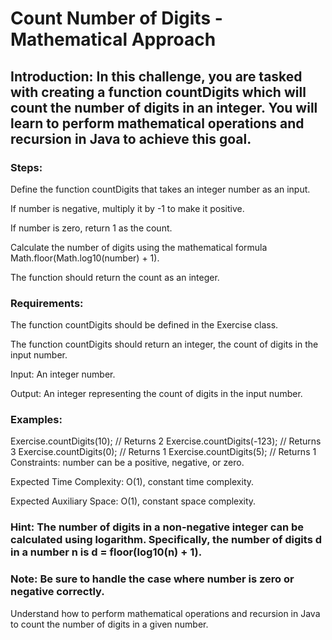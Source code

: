 # Count Number of Digits - Mathematical Approach
## Introduction: In this challenge, you are tasked with creating a function countDigits which will count the number of digits in an integer. You will learn to perform mathematical operations and recursion in Java to achieve this goal.

### Steps:

Define the function countDigits that takes an integer number as an input.

If number is negative, multiply it by -1 to make it positive.

If number is zero, return 1 as the count.

Calculate the number of digits using the mathematical formula Math.floor(Math.log10(number) + 1).

The function should return the count as an integer.

### Requirements:

The function countDigits should be defined in the Exercise class.

The function countDigits should return an integer, the count of digits in the input number.

Input: An integer number.

Output: An integer representing the count of digits in the input number.

### Examples:

Exercise.countDigits(10); // Returns 2
Exercise.countDigits(-123); // Returns 3
Exercise.countDigits(0); // Returns 1
Exercise.countDigits(5); // Returns 1
Constraints: number can be a positive, negative, or zero.

Expected Time Complexity: O(1), constant time complexity.

Expected Auxiliary Space: O(1), constant space complexity.

### Hint: The number of digits in a non-negative integer can be calculated using logarithm. Specifically, the number of digits d in a number n is d = floor(log10(n) + 1).

### Note: Be sure to handle the case where number is zero or negative correctly.

Understand how to perform mathematical operations and recursion in Java to count the number of digits in a given number.